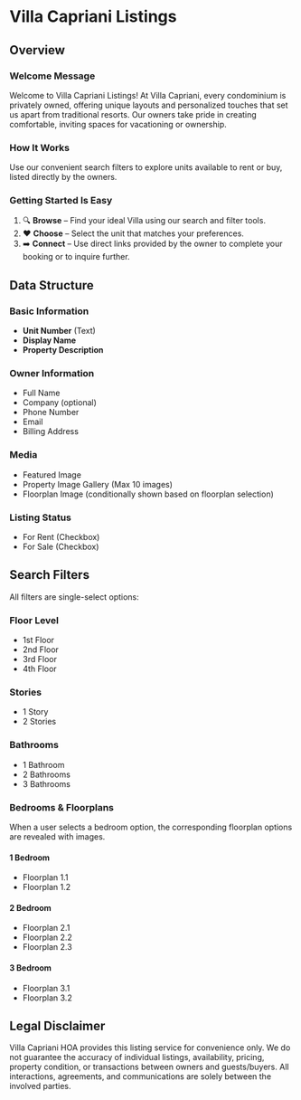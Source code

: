 # Villa Capriani Listings

## Overview

### Welcome Message
Welcome to Villa Capriani Listings! At Villa Capriani, every condominium is privately owned, offering unique layouts and personalized touches that set us apart from traditional resorts. Our owners take pride in creating comfortable, inviting spaces for vacationing or ownership.

### How It Works
Use our convenient search filters to explore units available to rent or buy, listed directly by the owners.

### Getting Started Is Easy
1. 🔍 **Browse** – Find your ideal Villa using our search and filter tools.
2. ❤️ **Choose** – Select the unit that matches your preferences.
3. ➡️ **Connect** – Use direct links provided by the owner to complete your booking or to inquire further.

## Data Structure

### Basic Information
- **Unit Number** (Text)
- **Display Name**
- **Property Description**

### Owner Information
- Full Name
- Company (optional)
- Phone Number
- Email
- Billing Address

### Media
- Featured Image
- Property Image Gallery (Max 10 images)
- Floorplan Image (conditionally shown based on floorplan selection)

### Listing Status
- For Rent (Checkbox)
- For Sale (Checkbox)

## Search Filters

All filters are single-select options:

### Floor Level
- 1st Floor
- 2nd Floor
- 3rd Floor
- 4th Floor

### Stories
- 1 Story
- 2 Stories

### Bathrooms
- 1 Bathroom
- 2 Bathrooms
- 3 Bathrooms

### Bedrooms & Floorplans
When a user selects a bedroom option, the corresponding floorplan options are revealed with images.

#### 1 Bedroom
- Floorplan 1.1
- Floorplan 1.2

#### 2 Bedroom
- Floorplan 2.1
- Floorplan 2.2
- Floorplan 2.3

#### 3 Bedroom
- Floorplan 3.1
- Floorplan 3.2

## Legal Disclaimer

Villa Capriani HOA provides this listing service for convenience only. We do not guarantee the accuracy of individual listings, availability, pricing, property condition, or transactions between owners and guests/buyers. All interactions, agreements, and communications are solely between the involved parties.
